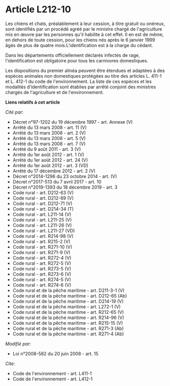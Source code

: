 # Article L212-10

Les chiens et chats, préalablement à leur cession, à titre gratuit ou onéreux, sont identifiés par un procédé agréé par le
ministre chargé de l'agriculture mis en œuvre par les personnes qu'il habilite à cet effet. Il en est de même, en dehors de
toute cession, pour les chiens nés après le 6 janvier 1999 âgés de plus de quatre mois.L'identification est à la charge du
cédant. 

Dans les départements officiellement déclarés infectés de rage, l'identification est obligatoire pour tous les carnivores
domestiques. 

Les dispositions du premier alinéa peuvent être étendues et adaptées à des espèces animales non domestiques protégées au
titre des articles L. 411-1 et L. 412-1 du code de l'environnement. La liste de ces espèces et les modalités d'identification
sont établies par arrêté conjoint des ministres chargés de l'agriculture et de l'environnement.

**Liens relatifs à cet article**

_Cité par_:

  - Décret n°97-1202 du 19 décembre 1997 - art. Annexe (V)
  - Arrêté du 13 mars 2008 - art. 11 (V)
  - Arrêté du 13 mars 2008 - art. 2 (V)
  - Arrêté du 13 mars 2008 - art. 5 (V)
  - Arrêté du 13 mars 2008 - art. 7 (V)
  - Arrêté du 9 août 2011 - art. 3 (V)
  - Arrêté du 1er août 2012 - art. 1 (V)
  - Arrêté du 1er août 2012 - art. 24 (V)
  - Arrêté du 1er août 2012 - art. 3 (VD)
  - Arrêté du 17 décembre 2012 - art. 2 (V)
  - Décret n°2014-1296 du 23 octobre 2014 - art. (V)
  - Décret n°2017-513 du 7 avril 2017 - art. 10
  - Décret n°2019-1393 du 18 décembre 2019 - art. 3
  - Code rural - art. D212-63 (V)
  - Code rural - art. D212-69 (V)
  - Code rural - art. D212-71 (V)
  - Code rural - art. D214-34 (T)
  - Code rural - art. L211-14 (V)
  - Code rural - art. L211-25 (V)
  - Code rural - art. L211-26 (V)
  - Code rural - art. L211-27 (VD)
  - Code rural - art. R214-98 (V)
  - Code rural - art. R215-2 (V)
  - Code rural - art. R271-10 (V)
  - Code rural - art. R271-9 (V)
  - Code rural - art. R272-4 (V)
  - Code rural - art. R272-5 (V)
  - Code rural - art. R273-5 (V)
  - Code rural - art. R273-6 (V)
  - Code rural - art. R274-5 (V)
  - Code rural - art. R274-6 (V)
  - Code rural et de la pêche maritime - art. D211-3-1 (V)
  - Code rural et de la pêche maritime - art. D212-65 (Ab)
  - Code rural et de la pêche maritime - art. D214-19 (V)
  - Code rural et de la pêche maritime - art. L272-1 (V)
  - Code rural et de la pêche maritime - art. R212-65 (V)
  - Code rural et de la pêche maritime - art. R214-96 (V)
  - Code rural et de la pêche maritime - art. R215-15 (V)
  - Code rural et de la pêche maritime - art. R271-3 (Ab)
  - Code rural et de la pêche maritime - art. R271-4 (Ab)

_Modifié par_:

  - Loi n°2008-582 du 20 juin 2008 - art. 15

_Cite_:

  - Code de l'environnement - art. L411-1
  - Code de l'environnement - art. L412-1
